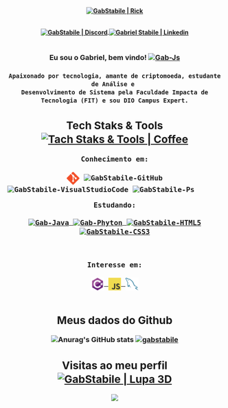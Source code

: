 <h4 align="center">
   
   <a href="https://rickandmorty.fandom.com/wiki/Rick_Sanchez#Biography"> <img align="center" title="Vovô Rick codando" alt="GabStabile | Rick" height="300" width="500" src="https://user-images.githubusercontent.com/92516683/143147972-9a7e8488-9be7-4f25-a9b4-7169d4543fea.gif">
<h/>

</br> 
   
<div aligh="center">
  <a href="https://discord.com/users/914492997847101440">
     <img align="center" title="Meu Discord" alt="GabStabile | Discord" height="53" width="53" src="https://user-images.githubusercontent.com/92516683/169195002-804745c3-f3df-42ec-ab01-8c3e1a6bd6f8.png">
  </a>
  <a href="https://www.linkedin.com/in/gabriel-stabile/">
     <img align="center" title="Meu LinkedIn" alt="Gabriel Stabile | Linkedin" height="53" width="53" src="https://user-images.githubusercontent.com/92516683/169195012-e228d8af-d486-44bc-83b9-b66a81ebf506.png">
  </a>
</div>

</br>
<span align="center">
<h3>   
Eu sou o Gabriel, bem vindo! <a href="https://github.com/GabStabile"> <img alt="Gab-Js" src="https://user-images.githubusercontent.com/92516683/143255886-3ec90107-5088-4004-9ff7-08d4d135547e.gif" width="15px"> </a> </h3>
</span>  

<h3 align="center"> 

```
Apaixonado por tecnologia, amante de criptomoeda, estudante de Análise e 
Desenvolvimento de Sistema pela Faculdade Impacta de Tecnologia (FIT) e sou DIO Campus Expert.
```
<h/>
   
## Tech Staks & Tools <a href="https://www.linkedin.com/in/gabriel-stabile/"> <img align="center" title="Coffee 3D" alt="Tach Staks & Tools | Coffee" height="30" width="30" src="https://user-images.githubusercontent.com/92516683/169356549-20f2417e-924c-44db-88c4-95626af51f22.png"> </a> 
<kbd align="center">
<kbd>Conhecimento em:</kbd>
<br />
<br />
       <img align="center" title="Git" alt="GabStabile-Git" height="30" width="30" src="https://raw.githubusercontent.com/devicons/devicon/master/icons/git/git-original.svg">
   <img align="center" title="GitHub" alt="GabStabile-GitHub" height="30" width="30" src="https://user-images.githubusercontent.com/92516683/145587665-224a3bc9-c704-4a13-afb1-b66f2b2a1163.png">
   <img align="center" title="VSCode" alt="GabStabile-VisualStudioCode" height="30" width="30" src="https://user-images.githubusercontent.com/92516683/146268666-c67492d0-2438-4bb4-a97e-546aaf72e148.png">
   <img align="center" title="Photoshop" alt="GabStabile-Ps" height="30" width="30" src="https://user-images.githubusercontent.com/92516683/150600654-912700cd-9e3b-429c-b85c-a88cd3dbd8a6.svg">
</kbd>
&nbsp;&nbsp;&nbsp;&nbsp;&nbsp;&nbsp;&nbsp;&nbsp;&nbsp;&nbsp;&nbsp;&nbsp;&nbsp;&nbsp;
  
<P>
<p/>

<kbd align="center">
<kbd>Estudando:</kbd>
<br />
<br />
  <a href="https://docs.oracle.com/javase/8/docs/technotes/tools/windows/javadoc.html"> <img align="center" title="Java" alt="Gab-Java" height="30" width="30" src="https://user-images.githubusercontent.com/92516683/150599862-5f16886b-ea1a-4206-9982-87d861a710e4.svg"> </a>
  <a href="https://docs.python.org/3/"> <img align="center" title="Phyton" alt="Gab-Phyton" height="30" width="30" src="https://cdn.jsdelivr.net/gh/devicons/devicon/icons/python/python-original.svg"> </a>
  <a href="https://developer.mozilla.org/pt-BR/docs/Web/HTML"> <img align="center" title="HTML5" alt="GabStabile-HTML5" height="30" width="30" src="https://cdn.jsdelivr.net/gh/devicons/devicon/icons/html5/html5-original.svg"> </a>
   <a href="https://developer.mozilla.org/pt-BR/docs/Web/CSS"> <img align="center" title="CSS3" alt="GabStabile-CSS3" height="30" width="30" src="https://cdn.jsdelivr.net/gh/devicons/devicon/icons/css3/css3-original.svg"> </a>     
<br />
<br />
</kbd> 
  &nbsp;&nbsp;&nbsp;&nbsp;&nbsp;&nbsp;&nbsp;&nbsp;&nbsp;&nbsp;&nbsp;&nbsp;&nbsp;&nbsp; 
<p>
<p/>
<kbd align="center">
<kbd>Interesse em:</kbd> 
<br />
<br />
  <a href="https://docs.microsoft.com/pt-br/dotnet/csharp/"> <img align="center" title="C Sharp" alt="GabStabile-Csharp" height="30" width="30" src="https://raw.githubusercontent.com/devicons/devicon/master/icons/csharp/csharp-original.svg"> </a>
  <a href="https://developer.mozilla.org/pt-BR/docs/Web/JavaScript"> <img align="center" title="JavaScript" alt="GabStabile-JavaScript" height="30" width="30" src="https://raw.githubusercontent.com/devicons/devicon/master/icons/javascript/javascript-original.svg"> </a>
   <a href="https://docs.microsoft.com/pt-br/sql/?view=sql-server-ver15"> <img align="center" title="SQL" alt="Gab-SQL" height="30" width="30" src="https://raw.githubusercontent.com/devicons/devicon/master/icons/mysql/mysql-original.svg"> </a>
<br />
<br />
</kbd>

<h/>
 
## Meus dados do Github
  ![Anurag's GitHub stats](https://github-readme-stats.vercel.app/api?username=GabStabile&show_icons=true&theme=dark)
 [![gabstabile](https://github-readme-stats.vercel.app/api/top-langs/?username=GabStabile&hide=html&layout=compact=true&theme=dark)](https://github.com/GabStabile/)
  

## Visitas ao meu perfil <a href="https://www.linkedin.com/in/gabriel-stabile/"> <img align="center" title="Lupa 3D" alt="GabStabile | Lupa 3D" height="50" width="50" src="https://user-images.githubusercontent.com/92516683/169198288-2cd2c1a0-1816-4144-a2c1-714754abb495.png"> <br>
<p align="center"> </a>
<img alingn="center" src="https://profile-counter.glitch.me/gabstabile/count.svg"/>
</p>
</p>

